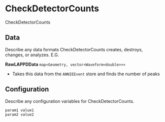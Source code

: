 # CheckDetectorCounts

CheckDetectorCounts

## Data

Describe any data formats CheckDetectorCounts creates, destroys, changes, or analyzes. E.G.

**RawLAPPDData** `map<Geometry, vector<Waveform<double>>>`
* Takes this data from the `ANNIEEvent` store and finds the number of peaks


## Configuration

Describe any configuration variables for CheckDetectorCounts.

```
param1 value1
param2 value2
```
